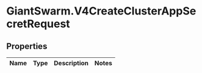# GiantSwarm.V4CreateClusterAppSecretRequest

## Properties
Name | Type | Description | Notes
------------ | ------------- | ------------- | -------------


